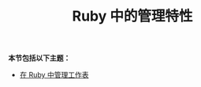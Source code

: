 ﻿---
title: Ruby 中的管理特性
type: docs
weight: 20
url: /zh/java/management-features-in-ruby/
---
**本节包括以下主题：**

- [在 Ruby 中管理工作表](/cells/zh/java/managing-worksheets-in-ruby/)

